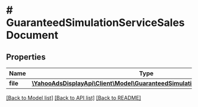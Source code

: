 # # GuaranteedSimulationServiceSalesDocument

## Properties

Name | Type | Description | Notes
------------ | ------------- | ------------- | -------------
**file** | [**\YahooAdsDisplayApi\Client\Model\GuaranteedSimulationServiceDocumentFile**](GuaranteedSimulationServiceDocumentFile.md) |  | [optional]

[[Back to Model list]](../../README.md#models) [[Back to API list]](../../README.md#endpoints) [[Back to README]](../../README.md)
